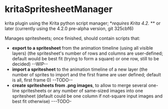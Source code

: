 # kritaSpritesheetManager

krita plugin using the Krita python script manager; **requires Krita 4.2.* ** or later (currently using the 4.2.0 pre-alpha version, git 325cbf6)

Manages spritesheets; once finished, should contain scripts that:
- **export to a spritesheet** from the animation timeline (using all visible layers) (the spritesheet's number of rows and columns are user-defined; default would be best fit (trying to form a square) or one row, still to be decided) --WIP--
- **import a spritesheet** to the animation timeline of a new layer (the number of sprites to import and the first frame are user defined; default is all, first frame 0) --TODO--
- **create spritesheets from .png images**, to allow to merge several one-line spritesheets or any number of same-sized images into one spritesheet (default could be one column if not-square input images and best fit otherwise) ---TODO-

